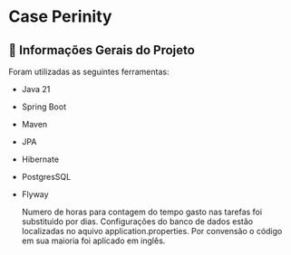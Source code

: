 # Case Perinity

## 🚀 Informações Gerais do Projeto
 
Foram utilizadas as seguintes ferramentas:
* Java 21
* Spring Boot
* Maven
* JPA
* Hibernate
* PostgresSQL
* Flyway

  Numero de horas para contagem do tempo gasto nas tarefas foi substituido por dias.
  Configurações do banco de dados estão localizadas no aquivo application.properties.
  Por convensão o código em sua maioria foi aplicado em inglês.

  

  

  
